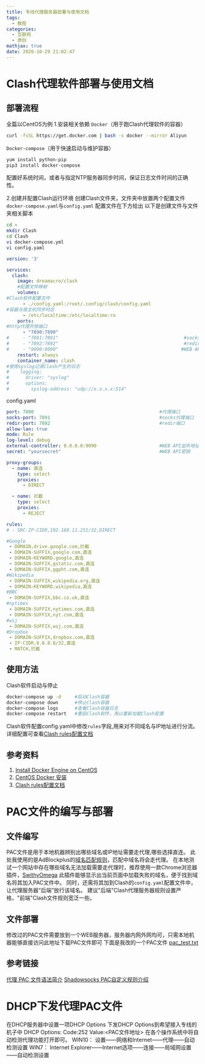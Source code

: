 ```yaml
---
title: 专线代理服务器部署与使用文档
tags:
  - 教程
categories:
  - 互联网
  - 原创
mathjax: true
date: 2020-10-29 21:02:47
---
```

# Clash代理软件部署与使用文档

## 部署流程
全篇以CentOS为例
1.安装相关依赖
`Docker`（用于跑Clash代理软件的容器）
```bash
curl -fsSL https://get.docker.com | bash -s docker --mirror Aliyun
```
`Docker-compose`（用于快速启动与维护容器）
```bash
yum install python-pip
pip3 install docker-compose
```
配置好系统时间，或者与指定NTP服务器同步时间，保证日志文件时间的正确性。

2.创建并配置Clash运行环境
创建Clash文件夹，文件夹中放置两个配置文件`docker-compose.yaml`与`config.yaml`
配置文件在下方给出
以下是创建文件与文件夹相关脚本
```bash Clash/config.yaml
cd ~
mkdir Clash
cd Clash
vi docker-compose.yml
vi config.yaml
```

```yaml Clash/docker-compose.yml
version: '3'

services:
  clash:
    image: dreamacro/clash
    #配置文件映射
    volumes:
#Clash软件配置文件
      - ./config.yaml:/root/.config/clash/config.yaml
#容器与宿主机同步时区
      - /etc/localtime:/etc/localtime:ro
    ports:
#http代理开放端口
      - "7890:7890"
#     - "7891:7891"                                              #socks代理端口
#     - "7892:7892"                                              #redir端口
#     - "9090:9090"                                             #WEB API端口
    restart: always
    container_name: clash
#使用syslog记录Clash产生的日志
#    logging:
#      driver: "syslog"
#      options:
#        syslog-address: "udp://x.x.x.x:514"
```
config.yaml
```yaml
port: 7890                                              #代理端口
socks-port: 7891                                        #socks代理端口
redir-port: 7892                                        #redir端口
allow-lan: true
mode: Rule
log-level: debug
external-controller: 0.0.0.0:9090                       #WEB API监听地址
secret: "yoursecret"                                    #WEB API密钥

proxy-groups:
  - name: 直连
    type: select
    proxies:
      - DIRECT

  - name: 拦截
    type: select
    proxies:
      - REJECT

rules:
# - SRC-IP-CIDR,192.168.11.251/32,DIRECT

#Google
 - DOMAIN,drive.google.com,拦截
 - DOMAIN-SUFFIX,google.com,直连
 - DOMAIN-KEYWORD,google,直连
 - DOMAIN-SUFFIX,gstatic.com,直连
 - DOMAIN-SUFFIX,ggpht.com,直连
#Wikipedia
 - DOMAIN-SUFFIX,wikipedia.org,直连
 - DOMAIN-KEYWORD,wikipedia,直连
#BBC
 - DOMAIN-SUFFIX,bbc.co.uk,直连
#nytimes
 - DOMAIN-SUFFIX,nytimes.com,直连
 - DOMAIN-SUFFIX,nyt.com,直连
#wsj
 - DOMAIN-SUFFIX,wsj.com,直连
#Dropbox
 - DOMAIN-SUFFIX,dropbox.com,直连
 - IP-CIDR,8.8.8.8/32,直连
 - MATCH,拦截
```

## 使用方法
Clash软件启动与停止
```bash
docker-compose up -d     #启动Clash容器
docker-compose down      #停止Clash容器
docker-compose logs      #查看Clash容器日志
docker-compose restart   #重启Clash软件，用以重新加载Clash配置
```
Clash软件配置config.yaml中修改`rules`字段,用来对不同域名与IP地址进行分流。
详细配置可查看[Clash rules配置文档](https://lancellc.gitbook.io/clash/clash-config-file/rules#an-example-of-rules)

## 参考资料
1. [Install Docker Engine on CentOS](https://docs.docker.com/engine/install/centos/)
2. [CentOS Docker 安装](https://www.runoob.com/docker/centos-docker-install.html)
3. [Clash rules配置文档](https://lancellc.gitbook.io/clash/clash-config-file/rules)

# PAC文件的编写与部署
## 文件编写
PAC文件是用于本地机器辨别出哪些域名或IP地址需要走代理,哪些选择直连。
此处我使用的是AdBlockplus的[域名匹配规则](https://adblockplus.org/en/filter-cheatsheet)，匹配中域名将会走代理。
在本地测试一个网站中存在哪些域名无法加载需要走代理时，推荐使用一款Chrome浏览器插件，[SwithyOmega](https://chrome.google.com/webstore/detail/proxy-switchyomega/padekgcemlokbadohgkifijomclgjgif)
此插件能够显示出当前页面中加载失败的域名，便于找到域名将其加入PAC文件中。
同时，还需将其加到Clash的`config.yaml`配置文件中，让代理服务器“后端”放行该域名。
建议"后端"Clash代理服务器规则设置严格，"前端"Clash文件规则宽泛一些。

## 文件部署
修改过的PAC文件需要放到一个WEB服务器，服务器内网外网均可，只需本地机器能够直接访问此地址下载PAC文件即可
下面是我改的一个PAC文件
[pac_test.txt](https://hkstorage.oss-cn-hongkong.aliyuncs.com/PAC/pac_test.txt)

## 参考链接
[代理 PAC 文件语法简介](https://blog.csdn.net/KimBing/article/details/80011958)
[Shadowsocks PAC自定义规则介绍](https://blog.lyz810.com/article/2017/02/shadowsocks-pac-user-rule-define/)

# DHCP下发代理PAC文件
在DHCP服务器中设置一项DHCP Options
下发DHCP Options到希望接入专线的机子中
DHCP Options:
Code:252
Value:<PAC文件地址>
在各个操作系统中将自动检测代理功能打开即可。
WIN10：
设置——网络和Internet——代理——自动检测设置
WIN7：
Internet Explorer——Internet选项——连接——局域网设置——自动检测设置
